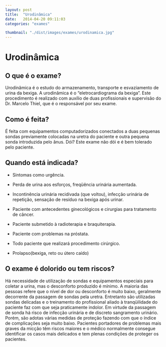 ```yaml
---
layout: post
title:  "Urodinâmica"
date:   2014-04-20 09:11:03
categories: "exames"

thumbnail: "./dist/images/exames/urodinamica.jpg"
---
```



# Urodinâmica


## O que é o exame?

Urodinâmica é o estudo do armazenamento, transporte e esvaziamento de urina da bexiga.
A urodinâmica é o “eletrocardiograma da bexiga”.
Este procedimento é realizado com auxílio de duas profissionais e supervisão do Dr. Marcelo Thiel, que é o responsável por seu exame.

## Como é feita?

É feita com equipamentos computadorizados conectados a duas pequenas sondas previamente colocadas na uretra do paciente e outra pequena sonda introduzida pelo ânus. Dói? Este exame não dói e é bem tolerado pelo paciente. 

## Quando está indicada?
 
* Sintomas como urgência.
 
* Perda de urina aos esforços, freqüência urinária aumentada.
 
* Incontinência urinária recidivada (que voltou), infecção urinária de repetição, sensação de resíduo na bexiga após urinar.
 
* Paciente com antecedentes ginecológicos e cirurgias para tratamento de câncer.
 
* Paciente submetido à radioterapia e braquiterapia.
 
* Paciente com problemas na próstata.
 
* Todo paciente que realizará procedimento cirúrgico.
 
* Prolapso(bexiga, reto ou útero caído)

## O exame é dolorido ou tem riscos?

Há necessidade de utilização de sondas e equipamentos especiais para coletar a urina, mas o desconforto produzido é mínimo. A maioria das pessoas refere que o nível de dor ou desconforto é muito baixo, geralmente decorrente da passagem de sondas pela uretra. Entretanto são utilizadas sondas delicadas e o treinamento do profissional aliado à tranqüilidade do paciente faz com que seja praticamente indolor. Em virtude da passagem de sonda há risco de infecção urinária e de discreto sangramento urinário. Porém, são adotas várias medidas de proteção fazendo com que o índice de complicações seja muito baixo. Pacientes portadores de problemas mais graves da micção têm riscos maiores e o médico normalmente consegue identificar os casos mais delicados e tem plenas condições de proteger os pacientes. 
